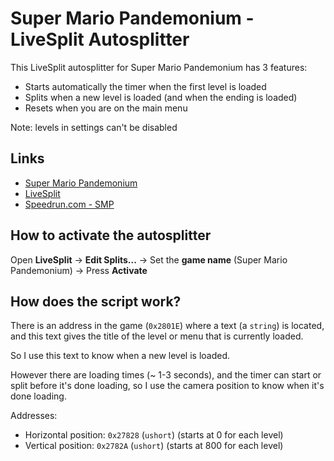 # Super Mario Pandemonium - LiveSplit Autosplitter
This LiveSplit autosplitter for Super Mario Pandemonium has 3 features:
* Starts automatically the timer when the first level is loaded
* Splits when a new level is loaded (and when the ending is loaded)
* Resets when you are on the main menu

Note: levels in settings can't be disabled

## Links

* [Super Mario Pandemonium](https://mfgg.net/index.php?act=resdb&param=02&c=2&id=301)
* [LiveSplit](https://livesplit.org/)
* [Speedrun.com - SMP](https://www.speedrun.com/smp)

## How to activate the autosplitter
Open **LiveSplit** -> **Edit Splits...** -> Set the **game name** (Super Mario Pandemonium) -> Press **Activate**

## How does the script work?
There is an address in the game (`0x2801E`) where a text (a `string`) is located, and this text gives the title of the level or menu that is currently loaded.

So I use this text to know when a new level is loaded.

However there are loading times (~ 1-3 seconds), and the timer can start or split before it's done loading, so I use the camera position to know when it's done loading.

Addresses:
* Horizontal position: `0x27828` (`ushort`) (starts at 0 for each level)
* Vertical position: `0x2782A` (`ushort`) (starts at 800 for each level)
